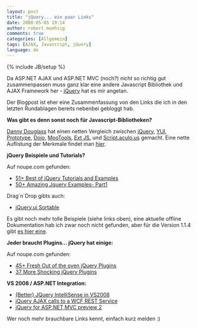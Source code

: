 ```yaml
---
layout: post
title: "jQuery... ein paar Links"
date: 2008-05-05 19:14
author: robert.muehsig
comments: true
categories: [Allgemein]
tags: [AJAX, Javascript, jQuery]
language: de
---
```

{% include JB/setup %}
<p>Da ASP.NET AJAX und ASP.NET MVC (noch?) nicht so richtig gut zusammenpassen muss ganz klar eine andere Javascript Bibliothek und AJAX Framework her - <a href="http://jquery.com/">jQuery</a> hat es mir angetan. </p> <p>Der Blogpost ist eher eine Zusammenfassung von den Links die ich in den letzten Rundablagen bereits nebenbei gebloggt hab.</p> <p><strong>Was gibt es denn sonst noch für Javascript-Bibliotheken?</strong></p> <p><a href="http://www.dannydouglass.com/post/2008/04/Comparing-Popular-JavaScript-Frameworks.aspx">Danny Douglass</a> hat einen netten Vergleich zwischen <a href="http://jquery.com/">jQuery</a>, <a href="http://developer.yahoo.com/yui/">YUI</a>, <a href="http://www.prototypejs.org/">Prototype</a>, <a href="http://dojotoolkit.org/">Dojo</a>, <a href="http://mootools.net/">MooTools</a>, <a href="http://extjs.com/">Ext JS</a>, und <a href="http://script.aculo.us/">Script.aculo.us</a> gemacht. Eine nette Auflistung der Merkmale findet man <a href="http://dannydouglass.com/image.axd?picture=WindowsLiveWriter/ComparingPopularJavaScriptFrameworks_94FF/JavaScriptFrameworkComparisonChart_4.png">hier</a>.</p> <p><strong>jQuery Beispiele und Tutorials?</strong></p> <p>Auf noupe.com gefunden:</p> <ul> <li><a href="http://www.noupe.com/tutorial/51-best-of-jquery-tutorials-and-examples.html">51+ Best of jQuery Tutorials and Examples</a></li> <li><a href="http://www.noupe.com/jquery/50-amazing-jquery-examples-part1.html">50+ Amazing Jquery Examples- Part1</a></li></ul> <p>Drag`n`Drop gibts auch:</p> <ul> <li><a href="http://west-wind.com/WebLog/posts/332037.aspx">jQuery.ui Sortable</a></li></ul> <p>Es gibt noch mehr tolle Beispiele (siehe links oben), eine aktuelle offline Dokumentation hab ich zwar noch nicht gefunden, aber für die Version 1.1.4 gibt <a href="http://corky.net/dotan/log/2007/01/jquery-documentation-in-pdf.html">es hier eine</a>.</p> <p><strong>Jeder braucht Plugins... jQuery hat einige:</strong></p> <p>Auf noupe.com gefunden:</p> <ul> <li><a href="http://www.noupe.com/ajax/45-fresh-out-of-the-oven-jquery-plugins.html">45+ Fresh Out of the oven jQuery Plugins</a></li> <li><a href="http://www.noupe.com/ajax/37-more-shocking-jquery-plugins.html">37 More Shocking jQuery Plugins</a></li></ul> <p><strong>VS 2008 / ASP.NET Integration:</strong></p> <ul> <li><a href="http://weblogs.asp.net/bradvincent/archive/2008/04/28/better-jquery-intellisense-in-vs2008.aspx">(Better) JQuery IntelliSense in VS2008</a></li> <li><a href="http://www.west-wind.com/WebLog/posts/324917.aspx">jQuery AJAX calls to a WCF REST Service</a></li> <li><a href="http://www.chrisvandesteeg.nl/2008/03/26/jquery-for-aspnet-mvc-preview-2/">jQuery for ASP.NET MVC preview 2</a></li></ul> <p>Wer noch mehr brauchbare Links kennt, einfach kurz melden :)</p>
